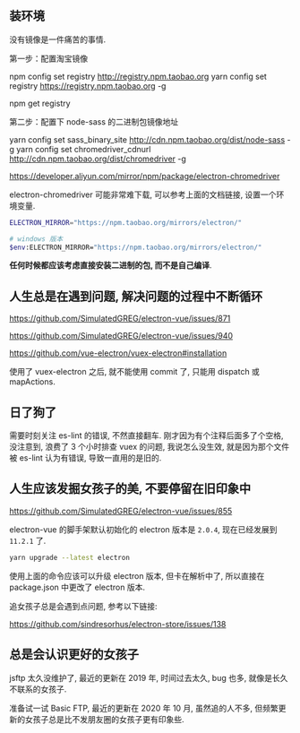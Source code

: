 ## 装环境

没有镜像是一件痛苦的事情.

第一步：配置淘宝镜像

npm config set registry http://registry.npm.taobao.org
yarn config set registry https://registry.npm.taobao.org -g

npm get registry

第二步：配置下 node-sass 的二进制包镜像地址

yarn config set sass_binary_site http://cdn.npm.taobao.org/dist/node-sass -g
yarn config set chromedriver_cdnurl http://cdn.npm.taobao.org/dist/chromedriver -g

https://developer.aliyun.com/mirror/npm/package/electron-chromedriver

electron-chromedriver 可能非常难下载, 可以参考上面的文档链接, 设置一个环境变量.

```bash
ELECTRON_MIRROR="https://npm.taobao.org/mirrors/electron/"

# windows 版本
$env:ELECTRON_MIRROR="https://npm.taobao.org/mirrors/electron/"
```

**任何时候都应该考虑直接安装二进制的包, 而不是自己编译**.

## 人生总是在遇到问题, 解决问题的过程中不断循环

https://github.com/SimulatedGREG/electron-vue/issues/871

https://github.com/SimulatedGREG/electron-vue/issues/940

https://github.com/vue-electron/vuex-electron#installation

使用了 vuex-electron 之后, 就不能使用 commit 了, 只能用 dispatch 或 mapActions.

## 日了狗了

需要时刻关注 es-lint 的错误, 不然直接翻车.
刚才因为有个注释后面多了个空格, 没注意到, 浪费了 3 个小时排查 vuex 的问题, 我说怎么没生效,
就是因为那个文件被 es-lint 认为有错误, 导致一直用的是旧的.

## 人生应该发掘女孩子的美, 不要停留在旧印象中

https://github.com/SimulatedGREG/electron-vue/issues/855

electron-vue 的脚手架默认初始化的 electron 版本是 `2.0.4`, 现在已经发展到 `11.2.1` 了.

```bash
yarn upgrade --latest electron
```

使用上面的命令应该可以升级 electron 版本, 但卡在解析中了, 所以直接在 package.json 中更改了 electron 版本.

追女孩子总是会遇到点问题, 参考以下链接:

https://github.com/sindresorhus/electron-store/issues/138

## 总是会认识更好的女孩子

jsftp 太久没维护了, 最近的更新在 2019 年, 时间过去太久, bug 也多, 就像是长久不联系的女孩子.

准备试一试 Basic FTP, 最近的更新在 2020 年 10 月, 虽然追的人不多, 但频繁更新的女孩子总是比不发朋友圈的女孩子更有印象些.
